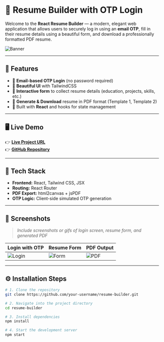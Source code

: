# 🚀 Resume Builder with OTP Login

Welcome to the **React Resume Builder** — a modern, elegant web application that allows users to securely log in using an **email OTP**, fill in their resume details using a beautiful form, and download a professionally formatted PDF resume.

![Banner](https://user-images.githubusercontent.com/your-image-path/banner.png) <!-- Optional banner -->

---

## 🌟 Features

- 🔐 **Email-based OTP Login** (no password required)
- 🎨 **Beautiful UI** with TailwindCSS
- 📝 **Interactive form** to collect resume details (education, projects, skills, etc.)
- 📄 **Generate & Download** resume in PDF format (Template 1, Template 2)
- 🧠 Built with **React** and hooks for state management

---

## 🖥️ Live Demo

👉 **[Live Project URL](https://your-deployed-link.netlify.app/)**  
👉 **[GitHub Repository](https://github.com/your-username/resume-builder)**

---

## 🧰 Tech Stack

- **Frontend:** React, Tailwind CSS, JSX
- **Routing:** React Router
- **PDF Export:** html2canvas + jsPDF
- **OTP Logic:** Client-side simulated OTP generation

---

## 📸 Screenshots

> _Include screenshots or gifs of login screen, resume form, and generated PDF_

| Login with OTP | Resume Form | PDF Output |
|----------------|-------------|------------|
| ![Login](https://your-image-path/login.png) | ![Form](https://your-image-path/form.png) | ![PDF](https://your-image-path/pdf.png) |

---

## ⚙️ Installation Steps

```bash
# 1. Clone the repository
git clone https://github.com/your-username/resume-builder.git

# 2. Navigate into the project directory
cd resume-builder

# 3. Install dependencies
npm install

# 4. Start the development server
npm start
